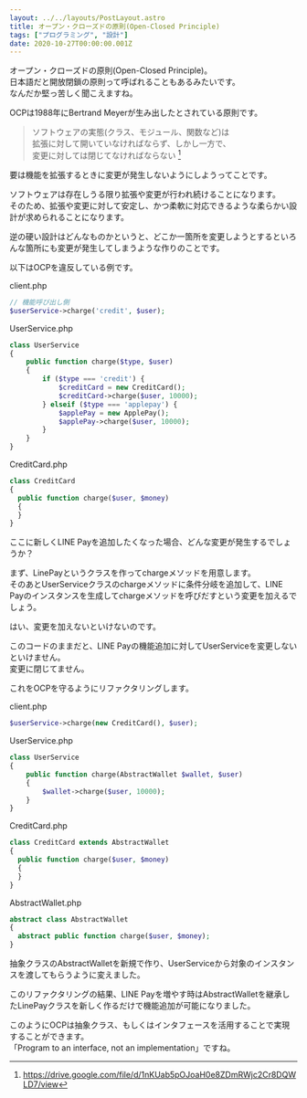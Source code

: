 ```yaml
---
layout: ../../layouts/PostLayout.astro
title: オープン・クローズドの原則(Open-Closed Principle)
tags: ["プログラミング", "設計"]
date: 2020-10-27T00:00:00.001Z
---
```


オープン・クローズドの原則(Open-Closed Principle)。  
日本語だと開放閉鎖の原則って呼ばれることもあるみたいです。  
なんだか堅っ苦しく聞こえますね。

OCPは1988年にBertrand Meyerが生み出したとされている原則です。

> ソフトウェアの実態(クラス、モジュール、関数など)は  
> 拡張に対して開いていなければならず、しかし一方で、  
> 変更に対しては閉じてなければならない [^1]

要は機能を拡張するときに変更が発生しないようにしようってことです。 

ソフトウェアは存在しうる限り拡張や変更が行われ続けることになります。  
そのため、拡張や変更に対して安定し、かつ柔軟に対応できるような柔らかい設計が求められることになります。

逆の硬い設計はどんなものかというと、どこか一箇所を変更しようとするといろんな箇所にも変更が発生してしまうような作りのことです。

以下はOCPを違反している例です。

client.php
```php
// 機能呼び出し側
$userService->charge('credit', $user);
```

UserService.php
```php
class UserService
{
    public function charge($type, $user)
    {
        if ($type === 'credit') {
            $creditCard = new CreditCard();
            $creditCard->charge($user, 10000);
        } elseif ($type === 'applepay') {
            $applePay = new ApplePay();
            $applePay->charge($user, 10000);
        }
    }
}
```

CreditCard.php
```php
class CreditCard
{
  public function charge($user, $money)
  {
  }
}
```

ここに新しくLINE Payを追加したくなった場合、どんな変更が発生するでしょうか？

まず、LinePayというクラスを作ってchargeメソッドを用意します。  
そのあとUserServiceクラスのchargeメソッドに条件分岐を追加して、LINE Payのインスタンスを生成してchargeメソッドを呼びだすという変更を加えるでしょう。

はい、変更を加えないといけないのです。

このコードのままだと、LINE Payの機能追加に対してUserServiceを変更しないといけません。  
変更に閉じてません。

これをOCPを守るようにリファクタリングします。

client.php
```php
$userService->charge(new CreditCard(), $user);
```

UserService.php
```php
class UserService
{
    public function charge(AbstractWallet $wallet, $user)
    {
        $wallet->charge($user, 10000);
    }
}
```

CreditCard.php
```php
class CreditCard extends AbstractWallet
{
  public function charge($user, $money)
  {
  }
}
```

AbstractWallet.php
```php
abstract class AbstractWallet
{
  abstract public function charge($user, $money);
}
```

抽象クラスのAbstractWalletを新規で作り、UserServiceから対象のインスタンスを渡してもらうように変えました。

このリファクタリングの結果、LINE Payを増やす時はAbstractWalletを継承したLinePayクラスを新しく作るだけで機能追加が可能になりました。

このようにOCPは抽象クラス、もしくはインタフェースを活用することで実現することができます。  
「Program to an interface, not an implementation」ですね。  

[^1]: https://drive.google.com/file/d/1nKUab5pOJoaH0e8ZDmRWjc2Cr8DQWLD7/view
